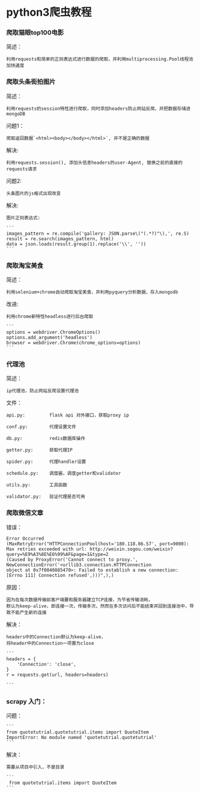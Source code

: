 # python3爬虫教程



### 爬取猫眼top100电影

简述：

    利用requests和简单的正则表达式进行数据的爬取，并利用multiprocessing.Pool线程池加快速度


### 爬取头条街拍图片

简述：

    利用requests的session特性进行爬取，同时添加headers防止网站反爬，并把数据存储进mongoDB

问题1：

    爬取返回数据`<html><body></body></html>`, 并不是正确的数据

解决:

    利用requests.session(), 添加头信息headers的user-Agent, 替换之前的直接的requests请求

问题2:

    头条图片的js格式出现改变

解决:

    图片正则表达式:

    ```
    images_pattern = re.compile('gallery: JSON.parse\("(.*?)"\),', re.S)
    result = re.search(images_pattern, html)
    data = json.loads(result.group(1).replace('\\', ''))
    ```


### 爬取淘宝美食

简述：

    利用selenium+chrome自动爬取淘宝美食，并利用pyquery分析数据，存入mongodb

改进:

    利用chrome新特性headless进行后台爬取

    ```
    options = webdriver.ChromeOptions()
    options.add_argument('headless')
    browser = webdriver.Chrome(chrome_options=options)
    ```


### 代理池

简述：

    ip代理池，防止网站反爬设置代理池

文件：

    api.py:         flask api 对外接口，获取proxy ip

    conf.py:        代理设置文件

    db.py:          redis数据库操作

    getter.py:      获取代理IP

    spider.py:      代理handler设置

    schedule.py:    调度器，调度getter和validator

    utils.py:       工具函数

    validator.py:   验证代理是否可用


### 爬取微信文章
错误：

    Error Occurred
    (MaxRetryError("HTTPConnectionPool(host='180.118.86.57', port=9000):
    Max retries exceeded with url: http://weixin.sogou.com/weixin?query=%E9%A3%8E%E6%99%AF&page=1&type=2
    (Caused by ProxyError('Cannot connect to proxy.', NewConnectionError('<urllib3.connection.HTTPConnection
    object at 0x7f0040885470>: Failed to establish a new connection: [Errno 111] Connection refused',)))",),)

原因：

    因为在每次数据传输前客户端要和服务器建立TCP连接，为节省传输消耗，
    默认为keep-alive，即连接一次，传输多次，然而在多次访问后不能结束并回到连接池中，导致不能产生新的连接

解决：

    headers中的Connection默认为keep-alive，
    将header中的Connection一项置为close

    ```
    headers = {
        'Connection': 'close',
    }
    r = requests.get(url, headers=headers)

    ```

### scrapy 入门：

问题：

    ```
    from quotetutrial.quotetutrial.items import QuoteItem
    ImportError: No module named 'quotetutrial.quotetutrial'
    ```

解决：

    需要从项目中引入，不是目录

    ```
     from quotetutrial.items import QuoteItem
    ```

